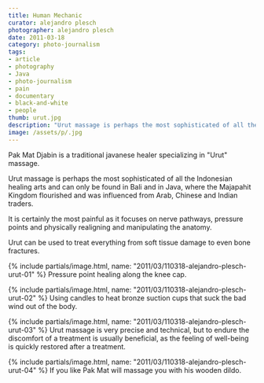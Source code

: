 ```yaml
---
title: Human Mechanic
curator: alejandro plesch
photographer: alejandro plesch
date: 2011-03-18
category: photo-journalism
tags:
- article
- photography
- Java
- photo-journalism
- pain
- documentary
- black-and-white
- people
thumb: urut.jpg
description: "Urut massage is perhaps the most sophisticated of all the Indonesian healing arts and can only be found in Bali and in Java, where the Majapahit Kingdom flourished and was influenced from Arab, Chinese and Indian traders."
image: /assets/p/.jpg
---
```

Pak Mat Djabin is a traditional javanese healer specializing in "Urut" massage.

Urut massage is perhaps the most sophisticated of all the Indonesian healing arts and can only be found in Bali and in Java, where the Majapahit Kingdom flourished and was influenced from Arab, Chinese and Indian traders.

It is certainly the most painful as it focuses on nerve pathways, pressure points and physically realigning and manipulating the anatomy.

Urut can be used to treat everything from soft tissue damage to even bone fractures.

{% include partials/image.html, name: "2011/03/110318-alejandro-plesch-urut-01" %}
Pressure point healing along the knee cap.

{% include partials/image.html, name: "2011/03/110318-alejandro-plesch-urut-02" %}
Using candles to heat bronze suction cups that suck the bad wind out of the body.

{% include partials/image.html, name: "2011/03/110318-alejandro-plesch-urut-03" %}
Urut massage is very precise and technical, but to endure the discomfort of a treatment is usually beneficial, as the feeling of well-being is quickly restored after a treatment.

{% include partials/image.html, name: "2011/03/110318-alejandro-plesch-urut-04" %}
If you like Pak Mat will massage you with his wooden dildo.

